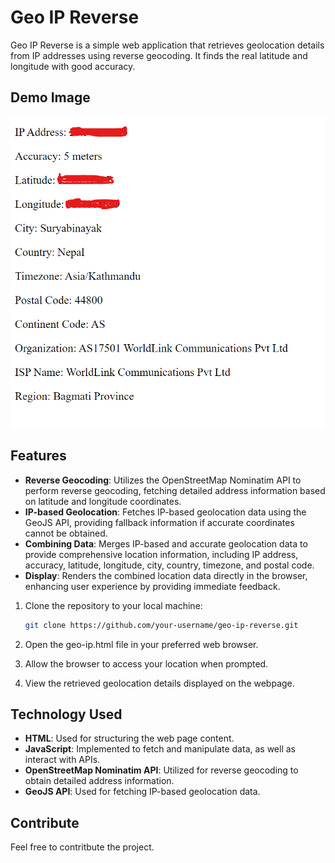 # Geo IP Reverse

Geo IP Reverse is a simple web application that retrieves geolocation details from IP addresses using reverse geocoding. It finds the real latitude and longitude with good accuracy.

## Demo Image

![Demo Image](demo_img.png)

## Features

- **Reverse Geocoding**: Utilizes the OpenStreetMap Nominatim API to perform reverse geocoding, fetching detailed address information based on latitude and longitude coordinates.
- **IP-based Geolocation**: Fetches IP-based geolocation data using the GeoJS API, providing fallback information if accurate coordinates cannot be obtained.
- **Combining Data**: Merges IP-based and accurate geolocation data to provide comprehensive location information, including IP address, accuracy, latitude, longitude, city, country, timezone, and postal code.
- **Display**: Renders the combined location data directly in the browser, enhancing user experience by providing immediate feedback.

1. Clone the repository to your local machine:

   ```bash
   git clone https://github.com/your-username/geo-ip-reverse.git
   ```

2. Open the geo-ip.html file in your preferred web browser.

3. Allow the browser to access your location when prompted.

4. View the retrieved geolocation details displayed on the webpage.

## Technology Used

- **HTML**: Used for structuring the web page content.
- **JavaScript**: Implemented to fetch and manipulate data, as well as interact with APIs.
- **OpenStreetMap Nominatim API**: Utilized for reverse geocoding to obtain detailed address information.
- **GeoJS API**: Used for fetching IP-based geolocation data.

## Contribute

Feel free to contritbute the project.
